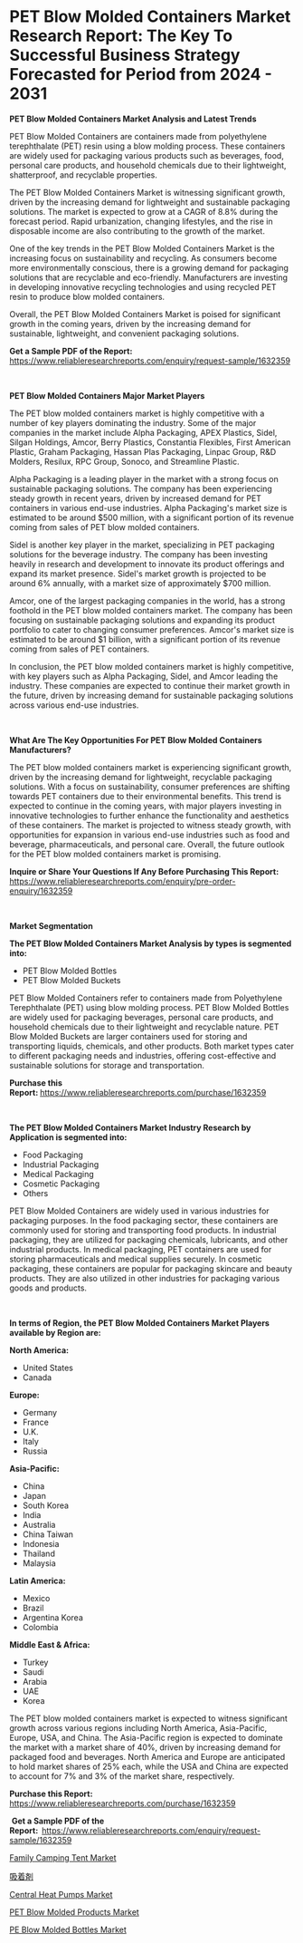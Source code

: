 <p><h1>PET Blow Molded Containers Market Research Report: The Key To Successful Business Strategy Forecasted for Period from 2024 - 2031</h1></p><p><strong>PET Blow Molded Containers Market Analysis and Latest Trends</strong></p>
<p><p>PET Blow Molded Containers are containers made from polyethylene terephthalate (PET) resin using a blow molding process. These containers are widely used for packaging various products such as beverages, food, personal care products, and household chemicals due to their lightweight, shatterproof, and recyclable properties.</p><p>The PET Blow Molded Containers Market is witnessing significant growth, driven by the increasing demand for lightweight and sustainable packaging solutions. The market is expected to grow at a CAGR of 8.8% during the forecast period. Rapid urbanization, changing lifestyles, and the rise in disposable income are also contributing to the growth of the market.</p><p>One of the key trends in the PET Blow Molded Containers Market is the increasing focus on sustainability and recycling. As consumers become more environmentally conscious, there is a growing demand for packaging solutions that are recyclable and eco-friendly. Manufacturers are investing in developing innovative recycling technologies and using recycled PET resin to produce blow molded containers.</p><p>Overall, the PET Blow Molded Containers Market is poised for significant growth in the coming years, driven by the increasing demand for sustainable, lightweight, and convenient packaging solutions.</p></p>
<p><strong>Get a Sample PDF of the Report:&nbsp;</strong> <a href="https://www.reliableresearchreports.com/enquiry/request-sample/1632359">https://www.reliableresearchreports.com/enquiry/request-sample/1632359</a></p>
<p>&nbsp;</p>
<p><strong>PET Blow Molded Containers Major Market Players</strong></p>
<p><p>The PET blow molded containers market is highly competitive with a number of key players dominating the industry. Some of the major companies in the market include Alpha Packaging, APEX Plastics, Sidel, Silgan Holdings, Amcor, Berry Plastics, Constantia Flexibles, First American Plastic, Graham Packaging, Hassan Plas Packaging, Linpac Group, R&D Molders, Resilux, RPC Group, Sonoco, and Streamline Plastic.</p><p>Alpha Packaging is a leading player in the market with a strong focus on sustainable packaging solutions. The company has been experiencing steady growth in recent years, driven by increased demand for PET containers in various end-use industries. Alpha Packaging's market size is estimated to be around $500 million, with a significant portion of its revenue coming from sales of PET blow molded containers.</p><p>Sidel is another key player in the market, specializing in PET packaging solutions for the beverage industry. The company has been investing heavily in research and development to innovate its product offerings and expand its market presence. Sidel's market growth is projected to be around 6% annually, with a market size of approximately $700 million.</p><p>Amcor, one of the largest packaging companies in the world, has a strong foothold in the PET blow molded containers market. The company has been focusing on sustainable packaging solutions and expanding its product portfolio to cater to changing consumer preferences. Amcor's market size is estimated to be around $1 billion, with a significant portion of its revenue coming from sales of PET containers.</p><p>In conclusion, the PET blow molded containers market is highly competitive, with key players such as Alpha Packaging, Sidel, and Amcor leading the industry. These companies are expected to continue their market growth in the future, driven by increasing demand for sustainable packaging solutions across various end-use industries.</p></p>
<p>&nbsp;</p>
<p><strong>What Are The Key Opportunities For PET Blow Molded Containers Manufacturers?</strong></p>
<p><p>The PET blow molded containers market is experiencing significant growth, driven by the increasing demand for lightweight, recyclable packaging solutions. With a focus on sustainability, consumer preferences are shifting towards PET containers due to their environmental benefits. This trend is expected to continue in the coming years, with major players investing in innovative technologies to further enhance the functionality and aesthetics of these containers. The market is projected to witness steady growth, with opportunities for expansion in various end-use industries such as food and beverage, pharmaceuticals, and personal care. Overall, the future outlook for the PET blow molded containers market is promising.</p></p>
<p><strong>Inquire or Share Your Questions If Any Before Purchasing This Report:</strong> <a href="https://www.reliableresearchreports.com/enquiry/pre-order-enquiry/1632359">https://www.reliableresearchreports.com/enquiry/pre-order-enquiry/1632359</a></p>
<p>&nbsp;</p>
<p><strong>Market Segmentation</strong></p>
<p><strong>The PET Blow Molded Containers Market Analysis by types is segmented into:</strong></p>
<p><ul><li>PET Blow Molded Bottles</li><li>PET Blow Molded Buckets</li></ul></p>
<p><p>PET Blow Molded Containers refer to containers made from Polyethylene Terephthalate (PET) using blow molding process. PET Blow Molded Bottles are widely used for packaging beverages, personal care products, and household chemicals due to their lightweight and recyclable nature. PET Blow Molded Buckets are larger containers used for storing and transporting liquids, chemicals, and other products. Both market types cater to different packaging needs and industries, offering cost-effective and sustainable solutions for storage and transportation.</p></p>
<p><strong>Purchase this Report:&nbsp;</strong><a href="https://www.reliableresearchreports.com/purchase/1632359">https://www.reliableresearchreports.com/purchase/1632359</a></p>
<p>&nbsp;</p>
<p><strong>The PET Blow Molded Containers Market Industry Research by Application is segmented into:</strong></p>
<p><ul><li>Food Packaging</li><li>Industrial Packaging</li><li>Medical Packaging</li><li>Cosmetic Packaging</li><li>Others</li></ul></p>
<p><p>PET Blow Molded Containers are widely used in various industries for packaging purposes. In the food packaging sector, these containers are commonly used for storing and transporting food products. In industrial packaging, they are utilized for packaging chemicals, lubricants, and other industrial products. In medical packaging, PET containers are used for storing pharmaceuticals and medical supplies securely. In cosmetic packaging, these containers are popular for packaging skincare and beauty products. They are also utilized in other industries for packaging various goods and products.</p></p>
<p>&nbsp;</p>
<p><strong>In terms of Region, the PET Blow Molded Containers Market Players available by Region are:</strong></p>
<p>
    <p> <strong> North America: </strong>
        <ul>
            <li>United States</li>
            <li>Canada</li>
        </ul>
        </p> 
    <p> <strong> Europe: </strong>
        <ul>
            <li>Germany</li>
            <li>France</li>
            <li>U.K.</li>
            <li>Italy</li>
            <li>Russia</li>
        </ul>
        </p> 
    <p> <strong> Asia-Pacific: </strong>
        <ul>
            <li>China</li>
            <li>Japan</li>
            <li>South Korea</li>
            <li>India</li>
            <li>Australia</li>
            <li>China Taiwan</li>
            <li>Indonesia</li>
            <li>Thailand</li>
            <li>Malaysia</li>
        </ul>
        </p> 
    <p> <strong> Latin America: </strong>
        <ul>
            <li>Mexico</li>
            <li>Brazil</li>
            <li>Argentina Korea</li>
            <li>Colombia</li>
        </ul>
        </p> 
    <p> <strong> Middle East & Africa: </strong>
        <ul>
            <li>Turkey</li>
            <li>Saudi</li>
            <li>Arabia</li>
            <li>UAE</li>
            <li>Korea</li>
        </ul>
    </p>
    </p>
<p><p>The PET blow molded containers market is expected to witness significant growth across various regions including North America, Asia-Pacific, Europe, USA, and China. The Asia-Pacific region is expected to dominate the market with a market share of 40%, driven by increasing demand for packaged food and beverages. North America and Europe are anticipated to hold market shares of 25% each, while the USA and China are expected to account for 7% and 3% of the market share, respectively.</p></p>
<p><strong>Purchase this Report: </strong><a href="https://www.reliableresearchreports.com/purchase/1632359">https://www.reliableresearchreports.com/purchase/1632359</a></p>
<p>&nbsp;<strong>Get a Sample PDF of the Report:&nbsp;&nbsp;</strong><a href="https://www.reliableresearchreports.com/enquiry/request-sample/1632359">https://www.reliableresearchreports.com/enquiry/request-sample/1632359</a></p>
<p><strong></strong></p>
<p><p><a href="https://funky-papaya-cf4.notion.site/Family-Camping-Tent-Market-Research-Report-Provides-thorough-Industry-Overview-which-offers-an-In-D-112a191ef8214970a8d49d66098bd9da">Family Camping Tent Market</a></p><p><a href="https://medium.com/@joniki_bangla07/%E5%90%B8%E7%9D%80%E5%89%A4%E5%B8%82%E5%A0%B4%E8%A6%8F%E6%A8%A1%E3%81%AF-%E3%82%B0%E3%83%AD%E3%83%BC%E3%83%90%E3%83%AB%E7%94%A3%E6%A5%AD%E3%81%AB%E3%81%8A%E3%81%91%E3%82%8B%E6%9C%80%E8%89%AF%E3%81%AE%E3%83%9E%E3%83%BC%E3%82%B1%E3%83%86%E3%82%A3%E3%83%B3%E3%82%B0%E3%83%81%E3%83%A3%E3%83%8D%E3%83%AB%E3%82%92%E6%98%8E%E3%82%89%E3%81%8B%E3%81%AB%E3%81%97%E3%81%BE%E3%81%99-3acebe1e2c9f">吸着剤</a></p><p><a href="https://confirmed-shield-e13.notion.site/Central-Heat-Pumps-Market-Research-Report-Provides-thorough-Industry-Overview-which-offers-an-In-De-8825dedadfd147279b85b726cf4cc835">Central Heat Pumps Market</a></p><p><a href="https://github.com/wwwkeltoum/Market-Research-Report-List-2/blob/main/pet-blow-molded-products-market.md">PET Blow Molded Products Market</a></p><p><a href="https://github.com/gamblestampleyjenny50m5sl6/Market-Research-Report-List-1/blob/main/pe-blow-molded-bottles-market.md">PE Blow Molded Bottles Market</a></p></p>